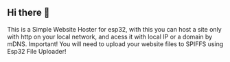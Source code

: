 ## Hi there 👋

This is a Simple Website Hoster for esp32, with this you can host a site only with http on your local network, and acess it with local IP or a domain by mDNS.
Important! You will need to upload your website files to SPIFFS using Esp32 File Uploader!
